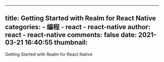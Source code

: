 
---
title: Getting Started with Realm for React Native
categories: 
    - 编程
    - react - react-native
author: react - react-native
comments: false
date: 2021-03-21 16:40:55
thumbnail: 
---

<div>   
Getting Started with Realm for React Native  
</div>
            